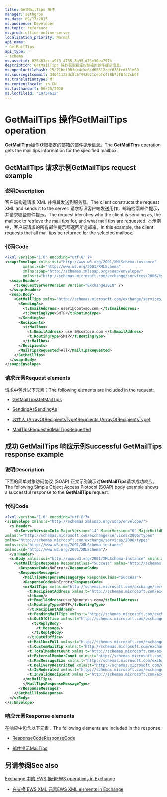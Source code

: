```yaml
---
title: GetMailTips 操作
manager: sethgros
ms.date: 09/17/2015
ms.audience: Developer
ms.topic: reference
ms.prod: office-online-server
localization_priority: Normal
api_name:
- GetMailTips
api_type:
- schema
ms.assetid: 025483ec-a9f3-4735-8a95-d26e30ea7974
description: GetMailTips 操作获取指定的邮箱的邮件提示信息。
ms.openlocfilehash: 15c21bef90fdc4cbc6cd65512cdc078fcdf31e60
ms.sourcegitcommit: 34041125dc8c5f993b21cebfc4f8b72f0fd2cb6f
ms.translationtype: MT
ms.contentlocale: zh-CN
ms.lasthandoff: 06/25/2018
ms.locfileid: "19754612"
---
```

# <a name="getmailtips-operation"></a><span data-ttu-id="2c59d-103">GetMailTips 操作</span><span class="sxs-lookup"><span data-stu-id="2c59d-103">GetMailTips operation</span></span>

<span data-ttu-id="2c59d-104">**GetMailTips**操作获取指定的邮箱的邮件提示信息。</span><span class="sxs-lookup"><span data-stu-id="2c59d-104">The **GetMailTips** operation gets the mail tips information for the specified mailbox.</span></span> 
  
## <a name="getmailtips-request-example"></a><span data-ttu-id="2c59d-105">GetMailTips 请求示例</span><span class="sxs-lookup"><span data-stu-id="2c59d-105">GetMailTips request example</span></span>

### <a name="description"></a><span data-ttu-id="2c59d-106">说明</span><span class="sxs-lookup"><span data-stu-id="2c59d-106">Description</span></span>

<span data-ttu-id="2c59d-107">客户端构造请求 XML 并将其发送到服务器。</span><span class="sxs-lookup"><span data-stu-id="2c59d-107">The client constructs the request XML and sends it to the server.</span></span> <span data-ttu-id="2c59d-108">请求标识客户端发送用作，邮箱检索邮件提示，并请求哪些邮件提示。</span><span class="sxs-lookup"><span data-stu-id="2c59d-108">The request identifies who the client is sending as, the mailbox to retrieve the mail tips for, and what mail tips are requested.</span></span> <span data-ttu-id="2c59d-109">本示例中，客户端请求的所有邮件提示都返回所选邮箱。</span><span class="sxs-lookup"><span data-stu-id="2c59d-109">In this example, the client requests that all mail tips be returned for the selected mailbox.</span></span>
  
### <a name="code"></a><span data-ttu-id="2c59d-110">代码</span><span class="sxs-lookup"><span data-stu-id="2c59d-110">Code</span></span>

```XML
<?xml version="1.0" encoding="utf-8" ?> 
<soap:Envelope xmlns:xsi="http://www.w3.org/2001/XMLSchema-instance" 
        xmlns:xsd="http://www.w3.org/2001/XMLSchema" 
        xmlns:soap="http://schemas.xmlsoap.org/soap/envelope/" 
        xmlns:t="http://schemas.microsoft.com/exchange/services/2006/types"> 
  <soap:Header> 
    <t:RequestServerVersion Version="Exchange2010" /> 
  </soap:Header> 
  <soap:Body> 
    <GetMailTips xmlns="http://schemas.microsoft.com/exchange/services/2006/messages"> 
      <SendingAs> 
        <t:EmailAddress> user1@contoso.com </t:EmailAddress> 
        <t:RoutingType>SMTP</t:RoutingType> 
      </SendingAs> 
      <Recipients> 
        <t:Mailbox> 
          <t:EmailAddress> user2@contoso.com </t:EmailAddress> 
          <t:RoutingType>SMTP</t:RoutingType> 
        </t:Mailbox> 
      </Recipients> 
      <MailTipsRequested>All</MailTipsRequested> 
    </GetMailTips> 
  </soap:Body> 
</soap:Envelope>
```

### <a name="request-elements"></a><span data-ttu-id="2c59d-111">请求元素</span><span class="sxs-lookup"><span data-stu-id="2c59d-111">Request elements</span></span>

<span data-ttu-id="2c59d-112">请求中包含以下元素：</span><span class="sxs-lookup"><span data-stu-id="2c59d-112">The following elements are included in the request:</span></span>
  
- [<span data-ttu-id="2c59d-113">GetMailTips</span><span class="sxs-lookup"><span data-stu-id="2c59d-113">GetMailTips</span></span>](getmailtips.md)
    
- [<span data-ttu-id="2c59d-114">SendingAs</span><span class="sxs-lookup"><span data-stu-id="2c59d-114">SendingAs</span></span>](sendingas.md)
    
- [<span data-ttu-id="2c59d-115">收件人 (ArrayOfRecipientsType)</span><span class="sxs-lookup"><span data-stu-id="2c59d-115">Recipients (ArrayOfRecipientsType)</span></span>](recipients-arrayofrecipientstype.md)
    
- [<span data-ttu-id="2c59d-116">MailTipsRequested</span><span class="sxs-lookup"><span data-stu-id="2c59d-116">MailTipsRequested</span></span>](mailtipsrequested.md)
    
## <a name="successful-getmailtips-response-example"></a><span data-ttu-id="2c59d-117">成功 GetMailTips 响应示例</span><span class="sxs-lookup"><span data-stu-id="2c59d-117">Successful GetMailTips response example</span></span>

### <a name="description"></a><span data-ttu-id="2c59d-118">说明</span><span class="sxs-lookup"><span data-stu-id="2c59d-118">Description</span></span>

<span data-ttu-id="2c59d-119">下面的简单对象访问协议 (SOAP) 正文示例演示对**GetMailTips**请求成功响应。</span><span class="sxs-lookup"><span data-stu-id="2c59d-119">The following Simple Object Access Protocol (SOAP) body example shows a successful response to the **GetMailTips** request.</span></span> 
  
### <a name="code"></a><span data-ttu-id="2c59d-120">代码</span><span class="sxs-lookup"><span data-stu-id="2c59d-120">Code</span></span>

```XML
<?xml version="1.0" encoding="utf-8"?> 
<s:Envelope xmlns:s="http://schemas.xmlsoap.org/soap/envelope/"> 
  <s:Header> 
    <h:ServerVersionInfo MajorVersion="14" MinorVersion="0" MajorBuildNumber="536" MinorBuildNumber="0" Version="Exchange2010" 
xmlns:h="http://schemas.microsoft.com/exchange/services/2006/types" 
xmlns="http://schemas.microsoft.com/exchange/services/2006/types" 
xmlns:xsi="http://www.w3.org/2001/XMLSchema-instance" 
xmlns:xsd="http://www.w3.org/2001/XMLSchema"/> 
  </s:Header> 
  <s:Body xmlns:xsi="http://www.w3.org/2001/XMLSchema-instance" xmlns:xsd="http://www.w3.org/2001/XMLSchema"> 
    <GetMailTipsResponse ResponseClass="Success" xmlns="http://schemas.microsoft.com/exchange/services/2006/messages"> 
      <ResponseCode>NoError</ResponseCode> 
      <ResponseMessages> 
        <MailTipsResponseMessageType ResponseClass="Success"> 
        <ResponseCode>NoError</ResponseCode> 
        <m:MailTips xmlns:m="http://schemas.microsoft.com/exchange/services/2006/messages"> 20 / 29 [MS-OXWMT] — v20100517 Mail Tips Web Service Extensions Copyright © 2010 Microsoft Corporation. Release: Monday, May 17, 2010 
          <t:RecipientAddress xmlns:t="http://schemas.microsoft.com/exchange/services/2006/types"> 
          <t:Name/> 
          <t:EmailAddress>user2@contoso.com</t:EmailAddress> 
          <t:RoutingType>SMTP</t:RoutingType> 
          </t:RecipientAddress> 
          <t:PendingMailTips xmlns:t="http://schemas.microsoft.com/exchange/services/2006/types"/> 
          <t:OutOfOffice xmlns:t="http://schemas.microsoft.com/exchange/services/2006/types"> 
            <t:ReplyBody> 
              <t:Message/> 
            </t:ReplyBody> 
          </t:OutOfOffice> 
          <t:MailboxFull xmlns:t="http://schemas.microsoft.com/exchange/services/2006/types">false</t:MailboxFull> 
          <t:CustomMailTip xmlns:t="http://schemas.microsoft.com/exchange/services/2006/types">Hello World Mailtips</t:CustomMailTip> 
          <t:TotalMemberCount xmlns:t="http://schemas.microsoft.com/exchange/services/2006/types">1</t:TotalMemberCount> 
          <t:ExternalMemberCount xmlns:t="http://schemas.microsoft.com/exchange/services/2006/types">0</t:ExternalMemberCount> 
          <t:MaxMessageSize xmlns:t="http://schemas.microsoft.com/exchange/services/2006/types">10485760</t:MaxMessageSize> 
          <t:DeliveryRestricted xmlns:t="http://schemas.microsoft.com/exchange/services/2006/types">false</t:DeliveryRestricted> 
          <t:IsModerated xmlns:t="http://schemas.microsoft.com/exchange/services/2006/types">false</t:IsModerated> 
          <t:InvalidRecipient xmlns:t="http://schemas.microsoft.com/exchange/services/2006/types">false</t:InvalidRecipient> 
        </m:MailTips> 
        </MailTipsResponseMessageType> 
      </ResponseMessages> 
    </GetMailTipsResponse> 
  </s:Body> 
</s:Envelope>
```

### <a name="response-elements"></a><span data-ttu-id="2c59d-121">响应元素</span><span class="sxs-lookup"><span data-stu-id="2c59d-121">Response elements</span></span>

<span data-ttu-id="2c59d-122">在响应中包含以下元素：</span><span class="sxs-lookup"><span data-stu-id="2c59d-122">The following elements are included in the response:</span></span>
  
- [<span data-ttu-id="2c59d-123">ResponseCode</span><span class="sxs-lookup"><span data-stu-id="2c59d-123">ResponseCode</span></span>](responsecode.md)
    
- [<span data-ttu-id="2c59d-124">邮件提示</span><span class="sxs-lookup"><span data-stu-id="2c59d-124">MailTips</span></span>](mailtips.md)
    
## <a name="see-also"></a><span data-ttu-id="2c59d-125">另请参阅</span><span class="sxs-lookup"><span data-stu-id="2c59d-125">See also</span></span>



[<span data-ttu-id="2c59d-126">Exchange 中的 EWS 操作</span><span class="sxs-lookup"><span data-stu-id="2c59d-126">EWS operations in Exchange</span></span>](ews-operations-in-exchange.md)
  
- [<span data-ttu-id="2c59d-127">在交换 EWS XML 元素</span><span class="sxs-lookup"><span data-stu-id="2c59d-127">EWS XML elements in Exchange</span></span>](ews-xml-elements-in-exchange.md)

